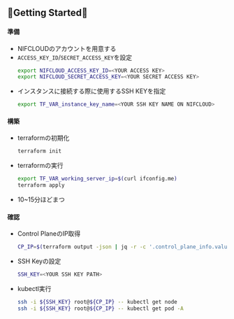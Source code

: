 ## 🚀Getting Started🚀

#### 準備

- NIFCLOUDのアカウントを用意する
- `ACCESS_KEY_ID`/`SECRET_ACCESS_KEY`を設定
  ```bash
  export NIFCLOUD_ACCESS_KEY_ID=<YOUR ACCESS KEY>
  export NIFCLOUD_SECRET_ACCESS_KEY=<YOUR SECRET ACCESS KEY>
  ```
- インスタンスに接続する際に使用するSSH KEYを指定
  ```bash
  export TF_VAR_instance_key_name=<YOUR SSH KEY NAME ON NIFCLOUD>
  ```

#### 構築

- terraformの初期化
  ```bash
  terraform init
  ```
- terraformの実行
  ```bash
  export TF_VAR_working_server_ip=$(curl ifconfig.me)
  terraform apply
  ```
- 10~15分ほどまつ

#### 確認

- Control PlaneのIP取得
  ```bash
  CP_IP=$(terraform output -json | jq -r -c '.control_plane_info.value | to_entries[] | .value.public_ip')
  ```
- SSH Keyの設定
  ```bash
  SSH_KEY=<YOUR SSH KEY PATH>
  ```
- kubectl実行
  ```bash
  ssh -i ${SSH_KEY} root@${CP_IP} -- kubectl get node
  ssh -i ${SSH_KEY} root@${CP_IP} -- kubectl get pod -A
  ```